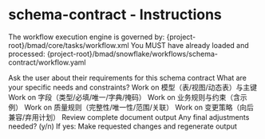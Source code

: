 # schema-contract - Instructions

<critical>The workflow execution engine is governed by: {project-root}/bmad/core/tasks/workflow.xml</critical>
<critical>You MUST have already loaded and processed: {project-root}/bmad/snowflake/workflows/schema-contract/workflow.yaml</critical>

<workflow>

<step n="1" goal="Understand Requirements">
<action>Ask the user about their requirements for this schema contract</action>
<ask>What are your specific needs and constraints?</ask>
</step>

<step n="2" goal="模型（表/视图/动态表）与主键">
<action>Work on 模型（表/视图/动态表）与主键</action>
<template-output section="model"/>
</step>

<step n="3" goal="字段（类型/必填/唯一/字典/掩码）">
<action>Work on 字段（类型/必填/唯一/字典/掩码）</action>
<template-output section="fields"/>
</step>

<step n="4" goal="业务规则与约束（含示例）">
<action>Work on 业务规则与约束（含示例）</action>
<template-output section="rules"/>
</step>

<step n="5" goal="质量规则（完整性/唯一性/范围/关联）">
<action>Work on 质量规则（完整性/唯一性/范围/关联）</action>
<template-output section="quality"/>
</step>

<step n="6" goal="变更策略（向后兼容/弃用计划）">
<action>Work on 变更策略（向后兼容/弃用计划）</action>
<template-output section="changes"/>
</step>

<step n="7" goal="Review and Finalize">
<action>Review complete document output</action>
<ask>Any final adjustments needed? (y/n)</ask>
<check>If yes:</check>
  <action>Make requested changes and regenerate output</action>
</step>

</workflow>

